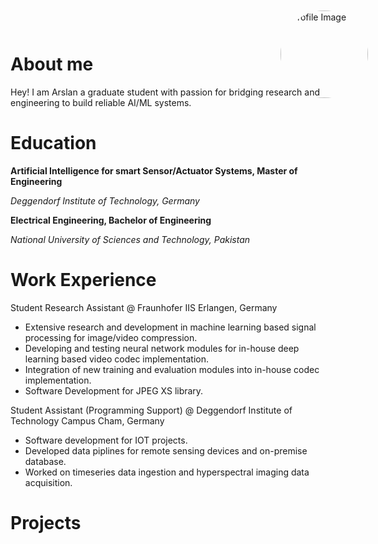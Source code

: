 <div style="position: absolute; top: 20px; right: 160px;">
  <img src="/assets/imgs/CV_Image2.png" alt="Profile Image" align="right" width="140" height= "140" style="border-radius: 50%;">
</div>

# About me
Hey! I am Arslan a graduate student with passion for bridging research and engineering to build reliable AI/ML systems.

# Education
**Artificial Intelligence for smart Sensor/Actuator Systems, Master of Engineering**

_Deggendorf Institute of Technology, Germany_

**Electrical Engineering, Bachelor of Engineering**

_National University of Sciences and Technology, Pakistan_

# Work Experience
Student Research Assistant @ Fraunhofer IIS Erlangen, Germany 
- Extensive research and development in machine learning based signal processing for image/video compression.
- Developing and testing neural network modules for in-house deep learning based video codec implementation.
- Integration of new training and evaluation modules into in-house codec implementation.
- Software Development for JPEG XS library.

Student Assistant (Programming Support) @ Deggendorf Institute of Technology Campus Cham, Germany
- Software development for IOT projects.
- Developed data piplines for remote sensing devices and on-premise database.
- Worked on timeseries data ingestion and hyperspectral imaging data acquisition.
  
# Projects

